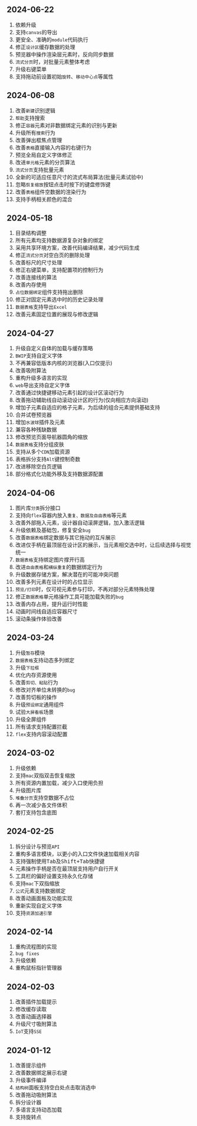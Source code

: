 ## 2024-06-22
1. 依赖升级
2. 支持`canvas`的导出
3. 更安全、准确的`module`代码执行
4. 修正`设计区`缓存数据的处理
5. 预览器中操作渲染层元素时，反向同步数据
6. `流式分页`时，对批量元素整体考虑
7. 升级右键菜单
8. 支持拖动前设置初始`旋转`、`移动中心点`等属性

## 2024-06-08
1. 改善`新建`识别逻辑
2. `帮助`支持搜索
3. 修正`容器`元素对非数据绑定元素的识别与更新
4. 升级所有`搜索`行为
5. 改善弹出框焦点管理
6. 改善`表格`直接输入内容的右键行为
7. 预览全局自定义字体修正
8. 改进`单元格`元素的分页算法
9. `流式分页`支持批量元素
10. 全新的可适应任意尺寸的流式布局算法(批量元素试验中)
11. 忽略`恢复缩放`按钮点击时按下的键盘修饰键
12. 改善`表格`组件空数据的渲染行为
13. 支持手柄相关颜色的混合

## 2024-05-18
1. 目录结构调整
2. 所有元素均支持数据源复杂对象的绑定
3. 采用共享环境方案，改善代码编译结果，减少代码生成
4. 修正`流式分页`对空白页的删除处理
5. 改善标尺的尺寸处理
6. 修正右键菜单，支持配置项的控制行为
7. 改善连接线的算法
8. 改善内存使用
9. `占位数据绑定`组件支持拖出删除
10. 修正对固定元素选中时的历史记录处理
11. `数据表格`支持导出`Excel`
12. 改善元素固定位置的展现与修改逻辑

## 2024-04-27
1. 升级自定义自体的加载与缓存策略
2. `BWIP`支持自定义字体
3. 不再兼容低版本内核的浏览器(入口仅提示)
4. 改善吸附算法
5. 重构升级多语言的实现
6. `web`导出支持自定义字体
7. 改善通过快捷键移动元素引起的设计区滚动行为
8. 改善拖动辅助线自动滚动设计区的行为(仅向相应方向滚动)
9. 增加子元素自适应的格子元素，为后续的组合元素提供基础支持
10. 合并试卷预览器
11. 增加`水波球`插件及元素
12. 兼容各种残缺数据
13. 修改预览页面导航器圆角的缩放
14. `数据表格`支持分组皮肤
15. 支持从多个`CDN`加载资源
16. 表格拆分支持`Alt`键控制奇数
17. 改进移除空白页逻辑
18. 部分格式化功能外移及支持数据源配置

## 2024-04-06
1. 图片库`分类`拆分接口
2. 支持向`flex`容器内放入`重复、数据及自由表格`等元素
3. 改善外部拖入元素，设计器自动滚屏逻辑，加入激活逻辑
4. 升级依赖及基础包，修复安全`bug`
5. 改善`数据表格`绑定数据与其它拖动的互斥展示
6. 改进仅手柄在最顶层在设计区的展示，当元素相交选中时，让后续选择与视觉统一
7. `数据表格`支持绑定图片撑开行高
8. 改进`自由表格`和`横纵重复`的数据绑定行为
9. 升级数据存储方案，解决潜在的可能冲突问题
10. 改善多列元素在设计时的占位显示
11. `预览/打印`时，仅可视元素参与打印，不再对部分元素特殊处理
12. 修正`数据表格`单元格操作工具可能加载失败的`bug`
13. 改善内存占用，提升运行时性能
14. 动画时间线自适应容器尺寸
15. 滚动条操作体验改善

## 2024-03-24
1. 升级`暂存`模块
2. `数据表格`支持动态多列绑定
3. 升级`下拉框`
4. 优化内存资源使用
5. 改善`剪切、粘贴`行为
6. 修改对齐单位未转换的`bug`
7. 改善剪切板的操作
8. 升级`预设绑定`通用组件
9. 试验`大屏看板`场景
10. 升级全屏组件
11. 所有请求支持配置拦截
12. `flex`支持内容滚动配置

## 2024-03-02
1. 升级依赖
2. 支持`mac`双指双击恢复缩放
3. 所有资源内置加载，减少入口使用负担
4. 升级图片库
5. `堆叠分页`支持空数据不占位
6. 再一次减少各文件体积
7. 套打支持包含底图

## 2024-02-25
1. 拆分设计与预览`API`
2. 重构多语言模块，以更小的入口文件快速加载相关内容
3. 支持强制使用<kbd>Tab</kbd>及<kbd>Shift+Tab</kbd>快捷键
4. 元素操作手柄是否在最顶层支持用户自行开关
5. 工具栏的偏好设置支持永久化存储
6. 支持`mac`下双指缩放
7. `公式`元素支持数据绑定
8. 改善动画面板及功能实现
9. 重新实现自定义字体
10. 支持`资源加速引擎`

## 2024-02-14
1. 重构流程图的实现
2. `bug fixes`
3. 升级依赖
4. 重构鼠标指针管理器

## 2024-02-03
1. 改善插件加载提示
2. 修改缓存读取
3. 改善动画选择器
4. 升级尺寸吸附算法
5. `IoT`支持`SSE`

## 2024-01-12
1. 改善提示组件
2. 改善数据绑定展示右键
3. 升级事件编译
4. `结构树`面板支持空白处点击取消选中
5. 改善拖动吸附算法
6. 拆分设计器
7. 多语言支持动态加载
8. 支持旋转点